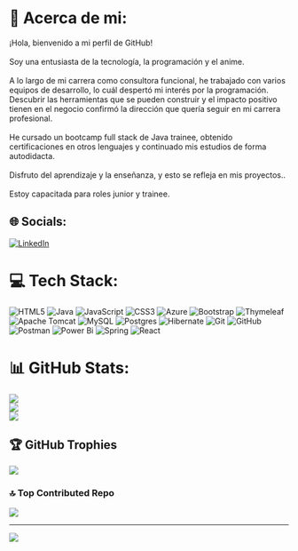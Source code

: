 # 💫 Acerca de mi:
¡Hola, bienvenido a mi perfil de GitHub!<br><br>Soy una entusiasta de la tecnología, la programación y el anime.<br><br>A lo largo de mi carrera como consultora funcional, he trabajado con varios equipos de desarrollo, lo cuál despertó mi interés por la programación. Descubrir las herramientas que se pueden construir y el impacto positivo tienen en el negocio confirmó la dirección que quería seguir en mi carrera profesional.<br><br>He cursado un bootcamp full stack de Java trainee, obtenido certificaciones en otros lenguajes y continuado mis estudios de forma autodidacta.<br><br>Disfruto del aprendizaje y la enseñanza, y esto se refleja en mis proyectos..<br><br>Estoy capacitada para roles junior y trainee.<br>


## 🌐 Socials:
[![LinkedIn](https://img.shields.io/badge/LinkedIn-%230077B5.svg?logo=linkedin&logoColor=white)](https://www.linkedin.com/in/marlene-elizabeth-castro-pinto-48833291/) 

# 💻 Tech Stack:
![HTML5](https://img.shields.io/badge/html5-%23E34F26.svg?style=for-the-badge&logo=html5&logoColor=white) ![Java](https://img.shields.io/badge/java-%23ED8B00.svg?style=for-the-badge&logo=openjdk&logoColor=white) ![JavaScript](https://img.shields.io/badge/javascript-%23323330.svg?style=for-the-badge&logo=javascript&logoColor=%23F7DF1E) ![CSS3](https://img.shields.io/badge/css3-%231572B6.svg?style=for-the-badge&logo=css3&logoColor=white) ![Azure](https://img.shields.io/badge/azure-%230072C6.svg?style=for-the-badge&logo=microsoftazure&logoColor=white) ![Bootstrap](https://img.shields.io/badge/bootstrap-%238511FA.svg?style=for-the-badge&logo=bootstrap&logoColor=white) ![Thymeleaf](https://img.shields.io/badge/Thymeleaf-%23005C0F.svg?style=for-the-badge&logo=Thymeleaf&logoColor=white) ![Apache Tomcat](https://img.shields.io/badge/apache%20tomcat-%23F8DC75.svg?style=for-the-badge&logo=apache-tomcat&logoColor=black) ![MySQL](https://img.shields.io/badge/mysql-4479A1.svg?style=for-the-badge&logo=mysql&logoColor=white) ![Postgres](https://img.shields.io/badge/postgres-%23316192.svg?style=for-the-badge&logo=postgresql&logoColor=white) ![Hibernate](https://img.shields.io/badge/Hibernate-59666C?style=for-the-badge&logo=Hibernate&logoColor=white) ![Git](https://img.shields.io/badge/git-%23F05033.svg?style=for-the-badge&logo=git&logoColor=white) ![GitHub](https://img.shields.io/badge/github-%23121011.svg?style=for-the-badge&logo=github&logoColor=white) ![Postman](https://img.shields.io/badge/Postman-FF6C37?style=for-the-badge&logo=postman&logoColor=white) ![Power Bi](https://img.shields.io/badge/power_bi-F2C811?style=for-the-badge&logo=powerbi&logoColor=black) ![Spring](https://img.shields.io/badge/spring-%236DB33F.svg?style=for-the-badge&logo=spring&logoColor=white) ![React](https://img.shields.io/badge/react-%2320232a.svg?style=for-the-badge&logo=react&logoColor=%2361DAFB)
# 📊 GitHub Stats:
![](https://github-readme-stats.vercel.app/api?username=lelen-cp&theme=radical&hide_border=false&include_all_commits=false&count_private=false)<br/>
![](https://github-readme-streak-stats.herokuapp.com/?user=lelen-cp&theme=radical&hide_border=false)<br/>
![](https://github-readme-stats.vercel.app/api/top-langs/?username=lelen-cp&theme=radical&hide_border=false&include_all_commits=false&count_private=false&layout=compact)

## 🏆 GitHub Trophies
![](https://github-profile-trophy.vercel.app/?username=lelen-cp&theme=dracula&no-frame=false&no-bg=true&margin-w=4)

### 🔝 Top Contributed Repo
![](https://github-contributor-stats.vercel.app/api?username=lelen-cp&limit=5&theme=radical&combine_all_yearly_contributions=true)

---
[![](https://visitcount.itsvg.in/api?id=lelen-cp&icon=0&color=0)](https://visitcount.itsvg.in)

<!-- Proudly created with GPRM ( https://gprm.itsvg.in ) -->

